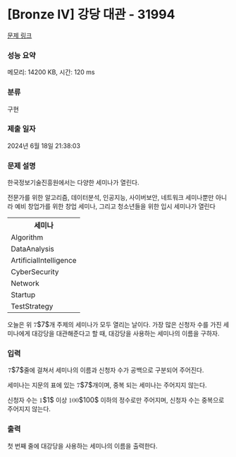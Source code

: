 # [Bronze IV] 강당 대관 - 31994 

[문제 링크](https://www.acmicpc.net/problem/31994) 

### 성능 요약

메모리: 14200 KB, 시간: 120 ms

### 분류

구현

### 제출 일자

2024년 6월 18일 21:38:03

### 문제 설명

<p>한국정보기술진흥원에서는 다양한 세미나가 열린다.</p>

<p>전문가를 위한 알고리즘, 데이터분석, 인공지능, 사이버보안, 네트워크 세미나뿐만 아니라 예비 창업가를 위한 창업 세미나, 그리고 청소년들을 위한 입시 세미나가 열린다</p>

<table class="table table-bordered table-center-30 th-center td-center">
	<tbody>
		<tr>
			<th>세미나</th>
		</tr>
		<tr>
			<td>Algorithm</td>
		</tr>
		<tr>
			<td>DataAnalysis</td>
		</tr>
		<tr>
			<td>ArtificialIntelligence</td>
		</tr>
		<tr>
			<td>CyberSecurity</td>
		</tr>
		<tr>
			<td>Network</td>
		</tr>
		<tr>
			<td>Startup</td>
		</tr>
		<tr>
			<td>TestStrategy</td>
		</tr>
	</tbody>
</table>

<p>오늘은 위 <mjx-container class="MathJax" jax="CHTML" style="font-size: 109%; position: relative;"><mjx-math class="MJX-TEX" aria-hidden="true"><mjx-mn class="mjx-n"><mjx-c class="mjx-c37"></mjx-c></mjx-mn></mjx-math><mjx-assistive-mml unselectable="on" display="inline"><math xmlns="http://www.w3.org/1998/Math/MathML"><mn>7</mn></math></mjx-assistive-mml><span aria-hidden="true" class="no-mathjax mjx-copytext">$7$</span></mjx-container>개 주제의 세미나가 모두 열리는 날이다. 가장 많은 신청자 수를 가진 세미나에게 대강당을 대관해준다고 할 때, 대강당을 사용하는 세미나의 이름을 구하자.</p>

### 입력 

 <p><mjx-container class="MathJax" jax="CHTML" style="font-size: 109%; position: relative;"> <mjx-math class="MJX-TEX" aria-hidden="true"><mjx-mn class="mjx-n"><mjx-c class="mjx-c37"></mjx-c></mjx-mn></mjx-math><mjx-assistive-mml unselectable="on" display="inline"><math xmlns="http://www.w3.org/1998/Math/MathML"><mn>7</mn></math></mjx-assistive-mml><span aria-hidden="true" class="no-mathjax mjx-copytext">$7$</span></mjx-container>줄에 걸쳐서 세미나의 이름과 신청자 수가 공백으로 구분되어 주어진다.</p>

<p>세미나는 지문의 표에 있는 <mjx-container class="MathJax" jax="CHTML" style="font-size: 109%; position: relative;"><mjx-math class="MJX-TEX" aria-hidden="true"><mjx-mn class="mjx-n"><mjx-c class="mjx-c37"></mjx-c></mjx-mn></mjx-math><mjx-assistive-mml unselectable="on" display="inline"><math xmlns="http://www.w3.org/1998/Math/MathML"><mn>7</mn></math></mjx-assistive-mml><span aria-hidden="true" class="no-mathjax mjx-copytext">$7$</span></mjx-container>개이며, 중복 되는 세미나는 주어지지 않는다.</p>

<p>신청자 수는 <mjx-container class="MathJax" jax="CHTML" style="font-size: 109%; position: relative;"><mjx-math class="MJX-TEX" aria-hidden="true"><mjx-mn class="mjx-n"><mjx-c class="mjx-c31"></mjx-c></mjx-mn></mjx-math><mjx-assistive-mml unselectable="on" display="inline"><math xmlns="http://www.w3.org/1998/Math/MathML"><mn>1</mn></math></mjx-assistive-mml><span aria-hidden="true" class="no-mathjax mjx-copytext">$1$</span></mjx-container> 이상 <mjx-container class="MathJax" jax="CHTML" style="font-size: 109%; position: relative;"><mjx-math class="MJX-TEX" aria-hidden="true"><mjx-mn class="mjx-n"><mjx-c class="mjx-c31"></mjx-c><mjx-c class="mjx-c30"></mjx-c><mjx-c class="mjx-c30"></mjx-c></mjx-mn></mjx-math><mjx-assistive-mml unselectable="on" display="inline"><math xmlns="http://www.w3.org/1998/Math/MathML"><mn>100</mn></math></mjx-assistive-mml><span aria-hidden="true" class="no-mathjax mjx-copytext">$100$</span></mjx-container> 이하의 정수로만 주어지며, 신청자 수는 중복으로 주어지지 않는다.</p>

### 출력 

 <p>첫 번째 줄에 대강당을 사용하는 세미나의 이름을 출력한다.</p>

